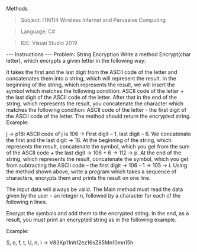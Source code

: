 Methods
> Subject: ITN114 Wireless Internet and Pervasive Computing

> Language: C#

> IDE: Visual Studio 2019 

--- Instructions ---
Problem: String Encryption
Write a method Encrypt(char letter), which encrypts a given letter in the following way:

It takes the first and the last digit from the ASCII code of the letter and concatenates them into a string, which will represent the result.
In the beginning of the string, which represents the result, we will insert the symbol which matches the following condition:
ASCII code of the letter + the last digit of the ASCII code of the letter.
After that in the end of the string, which represents the result, you concatenate the character which matches the following condition:
ASCII code of the letter - the first digit of the ASCII code of the letter.
The method should return the encrypted string.
Example:

j → p16i
ASCII code of j is 106 → First digit – 1, last digit – 6.
We concatenate the first and the last digit → 16.
At the beginning of the string, which represents the result, concatenate the symbol, which you get from the sum of the ASCII code + the last digit → 106 + 6 → 112 → p.
At the end of the string, which represents the result, concatenate the symbol, which you get from subtracting the ASCII code – the first digit → 106 - 1 → 105 → i.
Using the method shown above, write a program which takes a sequence of characters, encrypts them and prints the result on one line.

The input data will always be valid. The Main method must read the data given by the user – an integer n, followed by a character for each of the following n lines.

Encrypt the symbols and add them to the encrypted string. In the end, as a result, you must print an encrypted string as in the following example.

Example:

S, o, f, t, U, n, i → V83Kp11nh12ez16sZ85Mn10mn15h
